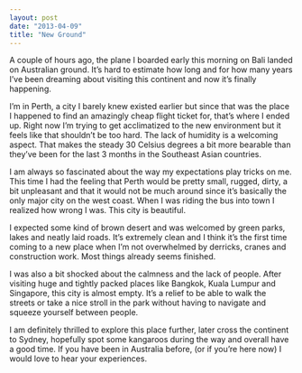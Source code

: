 ```yaml
---
layout: post
date: "2013-04-09"
title: "New Ground"
---
```


A couple of hours ago, the plane I boarded early this morning on Bali landed on Australian ground. It’s hard to estimate how long and for how many years I’ve been dreaming about visiting this continent and now it’s finally happening.

I’m in Perth, a city I barely knew existed earlier but since that was the place I happened to find an amazingly cheap flight ticket for, that’s where I ended up. Right now I’m trying to get acclimatized to the new environment but it feels like that shouldn’t be too hard. The lack of humidity is a welcoming aspect. That makes the steady 30 Celsius degrees a bit more bearable than they’ve been for the last 3 months in the Southeast Asian countries.

I am always so fascinated about the way my expectations play tricks on me. This time I had the feeling that Perth would be pretty small, rugged, dirty, a bit unpleasant and that it would not be much around since it’s basically the only major city on the west coast. When I was riding the bus into town I realized how wrong I was. This city is beautiful.

I expected some kind of brown desert and was welcomed by green parks, lakes and neatly laid roads. It’s extremely clean and I think it’s the first time coming to a new place when I’m not overwhelmed by derricks, cranes and construction work. Most things already seems finished.

I was also a bit shocked about the calmness and the lack of people. After visiting huge and tightly packed places like Bangkok, Kuala Lumpur and Singapore, this city is almost empty. It’s a relief to be able to walk the streets or take a nice stroll in the park without having to navigate and squeeze yourself between people.

I am definitely thrilled to explore this place further, later cross the continent to Sydney, hopefully spot some kangaroos during the way and overall have a good time. If you have been in Australia before, (or if you’re here now) I would love to hear your experiences.
